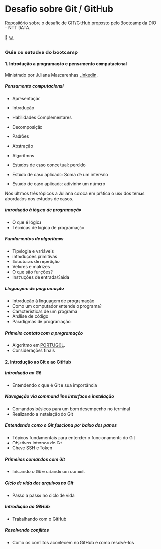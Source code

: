 # Desafio sobre Git / GitHub

Repositório sobre o desafio de GIT/GitHub proposto pelo Bootcamp da DIO - NTT DATA.

:book: :computer:

### Guia de estudos do bootcamp

#### 1. Introdução a programação e pensamento computacional

Ministrado por Juliana Mascarenhas [Linkedin](https://www.linkedin.com/in/juliana-mascarenhas-ds/).

##### Pensamento computacional

- Apresentação

- Introdução

- Habilidades Complementares
- Decomposição
- Padrões
- Abstração
- Algoritmos
- Estudos de caso conceitual: perdido
- Estudo de caso aplicado: Soma de um intervalo
- Estudo de caso aplicado: adivinhe um número

Nós últimos três tópicos a Juliana coloca em prática o uso dos temas abordados nos estudos de casos.

##### Introdução à lógica de programação

- O que é lógica
- Técnicas de lógica de programação

##### Fundamentos de algoritmos

- Tipologia e variáveis
- introduções primitivas
- Estruturas de repetição
- Vetores e matrizes
- O que são funções?
- Instruções de entrada/Saída

##### Linguagem de programação

- Introdução à linguagem de programação
- Como um computador entende o programa?
- Características de um programa
- Análise de código
- Paradigmas de programação

##### Primeiro contato com a programação

- Algoritmo em [PORTUGOL](https://portugol-webstudio.cubos.io/ide).
- Considerações finais

#### 2. Introdução ao Git e ao GitHub

##### Introdução ao Git

- Entendendo o que é Git e sua importância

##### Navegação via command line interface e instalação

- Comandos básicos para um bom desempenho no terminal
- Realizando a instalação do Git

##### Entendendo como o Git funciona por baixo dos panos

- Tópicos fundamentais para entender o funcionamento do Git
- Objetivos internos do Git
- Chave SSH e Token

##### Primeiros comandos com Git

- Iniciando o Git e criando um commit

##### Ciclo de vida dos arquivos no Git

- Passo a passo no ciclo de vida

##### Introdução ao GitHub

- Trabalhando com o GitHub

##### Resolvendo conflitos

- Como os conflitos acontecem no GitHub e como resolvê-los

  











